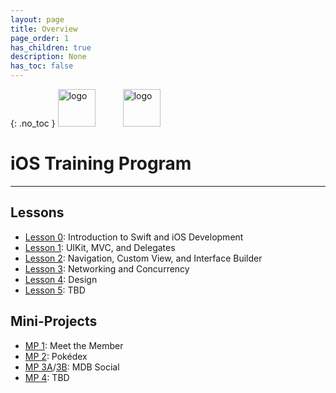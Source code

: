 ```yaml
---
layout: page
title: Overview
page_order: 1
has_children: true
description: None
has_toc: false
---
```

{: .no_toc }
<img src="https://upload.wikimedia.org/wikipedia/commons/thumb/f/fa/Apple_logo_black.svg/800px-Apple_logo_black.svg.png" 
    alt="logo" 
    style="height:60px; margin-right:40px;"/>
<img src="https://mdb.dev/wp-content/uploads/2019/07/mdb_nooutline.png"
    alt="logo" 
    style="height:60px; !important;"/>


# iOS Training Program

---

## Lessons

- [Lesson 0](#): Introduction to Swift and iOS Development
- [Lesson 1](#): UIKit, MVC, and Delegates
- [Lesson 2](#): Navigation, Custom View, and Interface Builder
- [Lesson 3](#): Networking and Concurrency
- [Lesson 4](#): Design
- [Lesson 5](#): TBD

## Mini-Projects

- [MP 1](#): Meet the Member
- [MP 2](#): Pokédex
- [MP 3A](#)/[3B](#): MDB Social
- [MP 4](#): TBD
